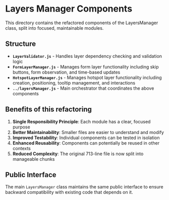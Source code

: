 # Layers Manager Components

This directory contains the refactored components of the LayersManager class, split into focused, maintainable modules.

## Structure

- **`LayerValidator.js`** - Handles layer dependency checking and validation logic
- **`FormLayerManager.js`** - Manages form layer functionality including skip buttons, form observation, and time-based updates
- **`HotspotLayerManager.js`** - Manages hotspot layer functionality including creation, positioning, tooltip management, and interactions
- **`../layersManager.js`** - Main orchestrator that coordinates the above components

## Benefits of this refactoring

1. **Single Responsibility Principle**: Each module has a clear, focused purpose
2. **Better Maintainability**: Smaller files are easier to understand and modify
3. **Improved Testability**: Individual components can be tested in isolation
4. **Enhanced Reusability**: Components can potentially be reused in other contexts
5. **Reduced Complexity**: The original 713-line file is now split into manageable chunks

## Public Interface

The main `LayersManager` class maintains the same public interface to ensure backward compatibility with existing code that depends on it.
